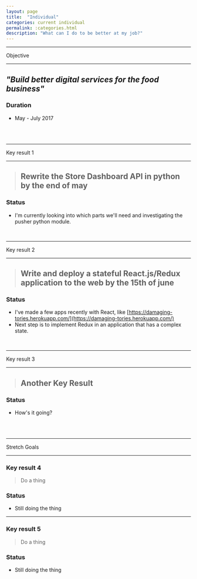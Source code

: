 ```yaml
---
layout: page
title:  "Individual"
categories: current individual
permalink: :categories.html
description: "What can I do to be better at my job?"
---
```



---

Objective

---

## *"Build better digital services for the food business"*
>

### Duration
* May - July 2017


<br><br>


---

Key result 1

---

> ## Rewrite the Store Dashboard API in python by **the end of may**

### Status

* I'm currently looking into which parts we'll need and investigating the pusher python module.

<br>

---

Key result 2

---

> ## Write and deploy a stateful React.js/Redux application to the web by **the 15th of june**

### Status

* I've made a few apps recently with React, like [https://damaging-tories.herokuapp.com/](https://damaging-tories.herokuapp.com/)
* Next step is to implement Redux in an application that has a complex state.


<br>

---

Key result 3

---

> ## Another Key Result

### Status

* How's it going?


<br><br>

---
Stretch Goals

---
### Key result 4

> Do a thing

### Status

* Still doing the thing

---
### Key result 5

> Do a thing

### Status

* Still doing the thing
